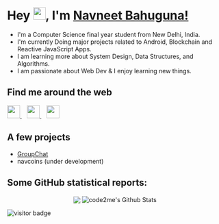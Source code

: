 # Hey <img src="https://github.com/TheDudeThatCode/TheDudeThatCode/blob/master/Assets/Hi.gif" width="29px">, I'm [Navneet Bahuguna!](https://www.linkedin.com/in/code2me/)

- I'm a Computer Science final year student from New Delhi, India. 
- I'm currently Doing major projects related to Android, Blockchain and Reactive JavaScript Apps. 
- I am learning more about System Design, Data Structures, and Algorithms.
- I am passionate about Web Dev & I enjoy learning new things. 

## Find me around the web
</p>

<p align='left'>
  <a href="https://twitter.com/code2do">
    <img height="30" src="https://github.com/WaylonWalker/WaylonWalker/blob/main/icon/twitter.png?raw=true">
  </a>&nbsp;&nbsp;
  
  <a href="https://www.instagram.com/xeqnav/">
    <img height="30" src="https://github.com/WaylonWalker/WaylonWalker/blob/main/icon/instagram.jpg?raw=true">
  </a>&nbsp;&nbsp;
  
  <a href="https://www.linkedin.com/in/code2me/">
    <img height="30" src="https://github.com/WaylonWalker/WaylonWalker/blob/main/icon/linkedin.png?raw=true">
  </a>
</p>


## A few projects

- [GroupChat](https://groupchat007.herokuapp.com/)
- navcoins (under development)

## Some GitHub statistical reports:

<p align="center">
<img align="center" src="https://github-readme-stats.vercel.app/api/top-langs/?username=code2me&hide_langs_below=1&theme=dracula&line_height=27&layout=compact" />
<img align="center" src="https://github-readme-stats.vercel.app/api?username=code2me&show_icons=true&count_private=true&include_all_commits=true&line_height=21" alt="code2me's Github Stats" />
</p>

<p  align="left">
<img src="https://visitor-badge.laobi.icu/badge?page_id=code2me.code2me" alt="visitor badge"/>       
</p>
